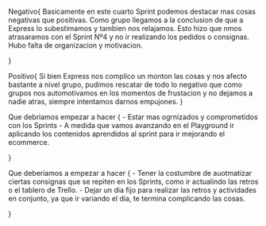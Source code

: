  Negativo{
      Basicamente en este cuarto Sprint podemos destacar mas cosas negativas que positivas. Como grupo llegamos a la conclusion de que a Express lo subestimamos y tambien nos relajamos. Esto hizo que nmos atrasaramos con el Sprint Nº4 y no ir realizando los pedidos o consignas. Hubo falta de organizacion y motivacion.

}


Positivo{
    Si bien Express nos complico un monton las cosas y nos afecto bastante a nivel grupo, pudimos rescatar de todo lo negativo que como grupos nos automotivamos en los momentos de frustacion y no dejamos a nadie atras, siempre intentamos darnos empujones.
 }
  

Que debriamos empezar a hacer {
    - Estar mas ogrnizados y comprometidos con los Sprints
    - A medida que vamos avanzando en el Playground ir aplicando los contenidos aprendidos al sprint para ir mejorando el ecommerce.
    
}

Que deberiamos a empezar a hacer {
    - Tener la costumbre de auotmatizar ciertas consignas que se repiten en los Sprints, como ir actualindo las retros o el tablero de Trello.
    - Dejar un dia fijo para realizar las retros y actividades en conjunto, ya que ir variando el dia, te termina complicando las cosas.

}
